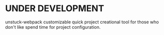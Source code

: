 # UNDER DEVELOPMENT

unstuck-webpack customizable quick project creational tool for those who don't like spend time for project configuration.
